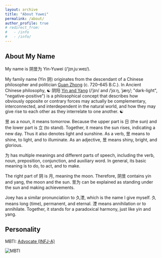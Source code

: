 ```yaml
---
layout: archive
title: "About Yuwei"
permalink: /about/
author_profile: true
# redirect_from:
#   - /info
#   - /info/
---
```


## About My Name

My name is 阴昱为 Yin-Yuwei (/ˈjɪnˌjuːweɪ/).

My family name (Yin 阴) originates from the descendant of a Chinese philosopher and politician [Guan Zhong](https://en.wikipedia.org/wiki/Guan_Zhong) (c. 720–645 B.C.). In Ancient Chinese philosophy, ☯️ 阴阳 [Yin and Yang](https://en.wikipedia.org/wiki/Yin_and_yang) (/ˈjɪn/ and /ˈjɑːŋ, ˈjæŋ/; "dark-light", "negative-positive") is a philosophical concept that describes how obviously opposite or contrary forces may actually be complementary, interconnected, and interdependent in the natural world, and how they may give rise to each other as they interrelate to one another. ☯︎

昱 as a noun, it means tomorrow. Because the upper part is 日 (the sun) and the lower part is 立 (to stand). Together, it means the sun rises, indicating a new day. Thus it also denotes light and sunshine.
As a verb, 昱 means to shine, to light, and to illuminate.
As an adjective, 昱 means shiny, bright, and glorious.

为 has multiple meanings and different parts of speech, including the verb, noun, preposition, conjunction, and auxiliary word. In general, its basic meaning is to do, to act, and to make.

The right part of 阴 is 月, meaning the moon. Therefore, 阴昱 contains yin and yang, the moon and the sun.
昱为 can be explained as standing under the sun and making achievements.

Joey has a similar pronunciation to 久湮, which is the name I give myself. 久 means long (time), permanent, and eternal. 湮 means annihilation or to annihilate. Together, it stands for a paradoxical harmony, just like yin and yang.

## Personality

MBTI: [Advocate (INFJ-A)](https://www.16personalities.com/profiles/51bd741779989)

![MBTI](https://yuweiyin.github.io/files/img/Yuwei_MBTI_INFJ_A.png)
